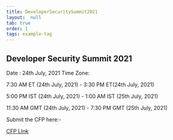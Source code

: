 ```yaml
---
title: DeveloperSecuritySummit2021
layout:  null
tab: true
order: 1
tags: example-tag
---
```


## Developer Security Summit 2021

Date : 24th July, 2021
Time Zone: 

7:30 AM ET (24th July, 2021) - 3:30 PM ET(24th July, 2021)

5:00 PM IST (24th July, 2021) - 1:00 AM IST (25th July, 2021)

11:30 AM GMT (24th July, 2021) - 7:30 PM GMT (25th July, 2021)


Submit the CFP here:-

[CFP LInk](https://owasp.submittable.com/submit/196834/owasp-appsec-days-developer-security-summit-2021)

